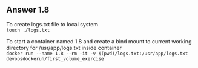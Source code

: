 ## Answer 1.8  

To create logs.txt file to local system  
`touch ./logs.txt`  

To start a container named 1.8 and create a bind mount to current working directory for /usr/app/logs.txt inside container   
`docker run --name 1.8 --rm -it -v $(pwd)/logs.txt:/usr/app/logs.txt devopsdockeruh/first_volume_exercise`  
